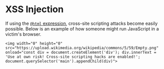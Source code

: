 # XSS Injection

If using the [`@html` expression](https://svelte.dev/docs#template-syntax-html), cross-site scripting attacks become easily possible. Below is an example of how someone might run JavaScript in a victim's browser.

```
<img width="0" height="0" src="https://upload.wikimedia.org/wikipedia/commons/5/59/Empty.png" onload="const div = document.createElement('div'); div.innerText = 'Use at own risk! Cross-site scripting hacks are enabled!'; document.querySelector('main').appendChild(div)">
```
